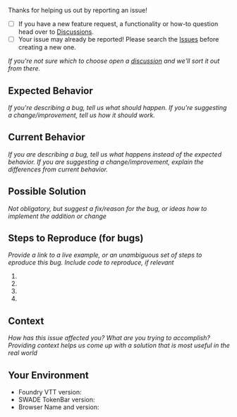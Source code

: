 Thanks for helping us out by reporting an issue!

-   [ ] If you have a new feature request, a functionality or how-to question head over to [Discussions](../discussions).
-   [ ] Your issue may already be reported! Please search the [Issues](../issues) before creating a new one.

_If you're not sure which to choose open a [discussion](../discussions) and we'll sort it out from there._

## Expected Behavior

_If you're describing a bug, tell us what should happen. If you're suggesting a change/improvement, tell us how it should work._

## Current Behavior

_If you are describing a bug, tell us what happens instead of the expected behavior._
_If you are suggesting a change/improvement, explain the differences from current behavior._

## Possible Solution

_Not obligatory, but suggest a fix/reason for the bug, or ideas how to implement the addition or change_

## Steps to Reproduce (for bugs)

_Provide a link to a live example, or an unambiguous set of steps to eproduce this bug. Include code to reproduce, if relevant_

1.
2.
3.
4.

## Context

_How has this issue affected you? What are you trying to accomplish?_
_Providing context helps us come up with a solution that is most useful in the real world_

## Your Environment

-   Foundry VTT version:
-   SWADE TokenBar version:
-   Browser Name and version:
